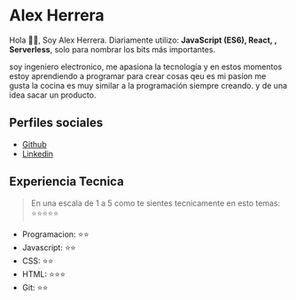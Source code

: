 # Alex Herrera

Hola 👋🏻, Soy Alex Herrera. Diariamente utilizo: **JavaScript (ES6), React, , Serverless**, solo para nombrar los bits más importantes.

soy ingeniero electronico, me apasiona la tecnología y en estos momentos estoy aprendiendo a programar para crear cosas qeu es mi pasíon
me gusta la cocina es muy similar a la programación siempre creando. y de una idea sacar un producto.

## Perfiles sociales

- [Github](https://github.com/guialexander/)
- [Linkedin](https://www.linkedin.com/in/guialexander/)

## Experiencia Tecnica

> En una escala de 1 a 5 como te sientes tecnicamente en esto temas: ⭐️⭐️⭐️⭐️⭐️

- Programacion: ⭐️⭐️
- Javascript: ⭐️⭐️
- CSS: ⭐️⭐️
- HTML: ⭐️⭐️⭐️
- Git: ⭐️⭐️
